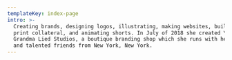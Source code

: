 ```yaml
---
templateKey: index-page
intro: >-
  Creating brands, designing logos, illustrating, making websites, building
  print collateral, and animating shorts. In July of 2018 she created Your
  Grandma Lied Studios, a boutique branding shop which she runs with her partner
  and talented friends from New York, New York.
---
```


